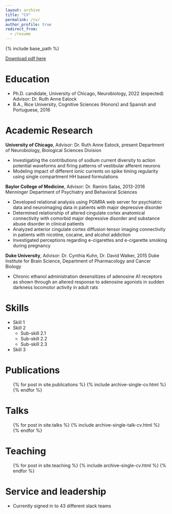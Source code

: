 ```yaml
---
layout: archive
title: "CV"
permalink: /cv/
author_profile: true
redirect_from:
  - /resume
---
```


{% include base_path %}

[Download pdf here](http:/selinabaeza.github.io/files/Baeza-Loya_CV.pdf)

Education
======
* Ph.D. candidate, University of Chicago, Neurobiology, 2022 (expected)
<br/> Advisor: Dr. Ruth Anne Eatock
* B.A., Rice University, Cognitive Sciences (Honors) and Spanish and Portuguese, 2016

Academic Research
======
**University of Chicago**, Advisor: Dr. Ruth Anne Eatock, present
Department of Neurobiology, Biological Sciences Division
  * Investigating the contributions of sodium current diversity to action potential waveforms and firing patterns of vestibular afferent neurons
  * Modeling impact of different ionic currents on spike timing regularity using single compartment HH based formulations

**Baylor College of Medicine**, Advisor: Dr. Ramiro Salas, 2013-2016
Menninger Department of Psychiatry and Behavioral Sciences
  * Developed relational analysis using PGMRA web server for psychiatric data and neuroimaging data in patients with major depressive disorder
  * Determined relationship of altered cingulate cortex anatomical connectivity with comorbid major depressive disorder and substance abuse disorder in clinical patients
  * Analyzed anterior cingulate cortex diffusion tensor imaging connectivity in patients with nicotine, cocaine, and alcohol addiction
  * Investigated perceptions regarding e-cigarettes and e-cigarette smoking during pregnancy

**Duke University**, Advisor: Dr. Cynthia Kuhn, Dr. David Walker, 2015
Duke Institute for Brain Science, Department of Pharmacology and Cancer Biology
  * Chronic ethanol administration desensitizes of adenosine A1 receptors as shown through an altered response to adenosine agonists in sudden darkness locomotor activity in adult rats
  
Skills
======
* Skill 1
* Skill 2
  * Sub-skill 2.1
  * Sub-skill 2.2
  * Sub-skill 2.3
* Skill 3

Publications
======
  <ul>{% for post in site.publications %}
    {% include archive-single-cv.html %}
  {% endfor %}</ul>
  
Talks
======
  <ul>{% for post in site.talks %}
    {% include archive-single-talk-cv.html %}
  {% endfor %}</ul>
  
Teaching
======
  <ul>{% for post in site.teaching %}
    {% include archive-single-cv.html %}
  {% endfor %}</ul>
  
Service and leadership
======
* Currently signed in to 43 different slack teams
